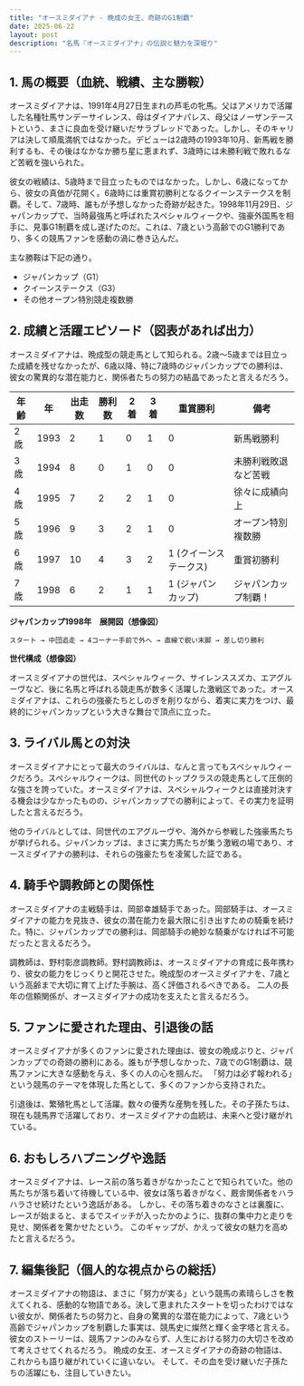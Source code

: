 ```yaml
---
title: "オースミダイアナ - 晩成の女王、奇跡のG1制覇"
date: 2025-06-22
layout: post
description: "名馬『オースミダイアナ』の伝説と魅力を深堀り"
---
```


## 1. 馬の概要（血統、戦績、主な勝鞍）

オースミダイアナは、1991年4月27日生まれの芦毛の牝馬。父はアメリカで活躍した名種牡馬サンデーサイレンス、母はダイアナパレス、母父はノーザンテーストという、まさに良血を受け継いだサラブレッドであった。しかし、そのキャリアは決して順風満帆ではなかった。デビューは2歳時の1993年10月、新馬戦を勝利するも、その後はなかなか勝ち星に恵まれず、3歳時には未勝利戦で敗れるなど苦戦を強いられた。

彼女の戦績は、5歳時まで目立ったものではなかった。しかし、6歳になってから、彼女の真価が花開く。6歳時には重賞初勝利となるクイーンステークスを制覇。そして、7歳時、誰もが予想しなかった奇跡が起きた。1998年11月29日、ジャパンカップで、当時最強馬と呼ばれたスペシャルウィークや、強豪外国馬を相手に、見事G1制覇を成し遂げたのだ。これは、7歳という高齢でのG1勝利であり、多くの競馬ファンを感動の渦に巻き込んだ。

主な勝鞍は下記の通り。

* ジャパンカップ（G1）
* クイーンステークス（G3）
* その他オープン特別競走複数勝


## 2. 成績と活躍エピソード（図表があれば出力）

オースミダイアナは、晩成型の競走馬として知られる。2歳～5歳までは目立った成績を残せなかったが、6歳以降、特に7歳時のジャパンカップでの勝利は、彼女の驚異的な潜在能力と、関係者たちの努力の結晶であったと言えるだろう。

| 年齢 | 年 | 出走数 | 勝利数 | 2着 | 3着 | 重賞勝利 | 備考 |
|---|---|---|---|---|---|---|---|
| 2歳 | 1993 | 2 | 1 | 0 | 1 | 0 | 新馬戦勝利 |
| 3歳 | 1994 | 8 | 0 | 1 | 0 | 0 | 未勝利戦敗退など苦戦 |
| 4歳 | 1995 | 7 | 2 | 2 | 1 | 0 | 徐々に成績向上 |
| 5歳 | 1996 | 9 | 3 | 2 | 1 | 0 | オープン特別複数勝 |
| 6歳 | 1997 | 10 | 4 | 3 | 2 | 1 (クイーンステークス) | 重賞初勝利 |
| 7歳 | 1998 | 6 | 2 | 1 | 1 | 1 (ジャパンカップ) | ジャパンカップ制覇！ |


**ジャパンカップ1998年　展開図（想像図）**

```
スタート → 中団追走 → 4コーナー手前で外へ → 直線で鋭い末脚 → 差し切り勝利
```

**世代構成（想像図）**

オースミダイアナの世代は、スペシャルウィーク、サイレンススズカ、エアグルーヴなど、後に名馬と呼ばれる競走馬が数多く活躍した激戦区であった。オースミダイアナは、これらの強豪たちとしのぎを削りながら、着実に実力をつけ、最終的にジャパンカップという大きな舞台で頂点に立った。


## 3. ライバル馬との対決

オースミダイアナにとって最大のライバルは、なんと言ってもスペシャルウィークだろう。スペシャルウィークは、同世代のトップクラスの競走馬として圧倒的な強さを誇っていた。オースミダイアナは、スペシャルウィークとは直接対決する機会は少なかったものの、ジャパンカップでの勝利によって、その実力を証明したと言えるだろう。

他のライバルとしては、同世代のエアグルーヴや、海外から参戦した強豪馬たちが挙げられる。ジャパンカップは、まさに実力馬たちが集う激戦の場であり、オースミダイアナの勝利は、それらの強豪たちを凌駕した証である。


## 4. 騎手や調教師との関係性

オースミダイアナの主戦騎手は、岡部幸雄騎手であった。岡部騎手は、オースミダイアナの能力を見抜き、彼女の潜在能力を最大限に引き出すための騎乗を続けた。特に、ジャパンカップでの勝利は、岡部騎手の絶妙な騎乗がなければ不可能だったと言えるだろう。

調教師は、野村彰彦調教師。野村調教師は、オースミダイアナの育成に長年携わり、彼女の能力をじっくりと開花させた。晩成型のオースミダイアナを、7歳という高齢まで大切に育て上げた手腕は、高く評価されるべきである。  二人の長年の信頼関係が、オースミダイアナの成功を支えたと言えるだろう。


## 5. ファンに愛された理由、引退後の話

オースミダイアナが多くのファンに愛された理由は、彼女の晩成ぶりと、ジャパンカップでの奇跡の勝利にある。誰もが予想しなかった、7歳でのG1制覇は、競馬ファンに大きな感動を与え、多くの人の心を掴んだ。  「努力は必ず報われる」という競馬のテーマを体現した馬として、多くのファンから支持された。

引退後は、繁殖牝馬として活躍。数々の優秀な産駒を残した。その子孫たちは、現在も競馬界で活躍しており、オースミダイアナの血統は、未来へと受け継がれている。


## 6. おもしろハプニングや逸話

オースミダイアナは、レース前の落ち着きがなかったことで知られていた。他の馬たちが落ち着いて待機している中、彼女は落ち着きがなく、厩舎関係者をハラハラさせ続けたという逸話がある。  しかし、その落ち着きのなさとは裏腹に、レースが始まると、まるでスイッチが入ったかのように、抜群の集中力と走りを見せ、関係者を驚かせたという。  このギャップが、かえって彼女の魅力を高めたと言えるだろう。


## 7. 編集後記（個人的な視点からの総括）

オースミダイアナの物語は、まさに「努力が実る」という競馬の素晴らしさを教えてくれる、感動的な物語である。決して恵まれたスタートを切ったわけではない彼女が、関係者たちの努力と、自身の驚異的な潜在能力によって、7歳という高齢でジャパンカップを制覇した事実は、競馬史に燦然と輝く金字塔と言える。  彼女のストーリーは、競馬ファンのみならず、人生における努力の大切さを改めて考えさせてくれるだろう。  晩成の女王、オースミダイアナの奇跡の物語は、これからも語り継がれていくに違いない。  そして、その血を受け継いだ子孫たちの活躍にも、注目していきたい。
